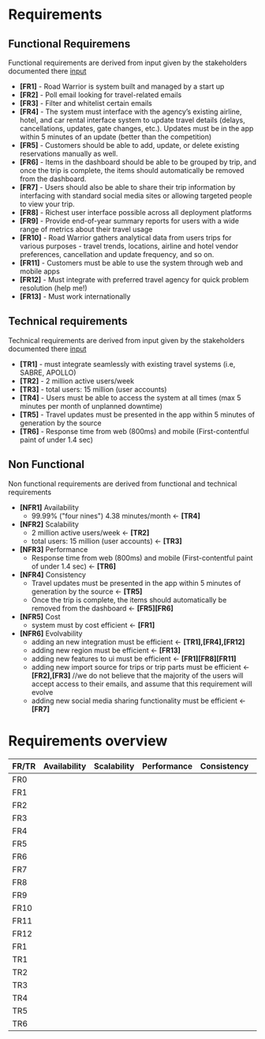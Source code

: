 # Requirements

## Functional Requiremens

Functional requirements are derived from input given by the stakeholders documented there [input](input.md)

- **[FR1]** - Road Warrior is system built and managed by a start up
- **[FR2]** - Poll email looking for travel-related emails
- **[FR3]** - Filter and whitelist certain emails
- **[FR4]** - The system must interface with the agency’s existing airline, hotel, and car rental interface system to update travel details (delays, cancellations, updates, gate changes, etc.). Updates must be in the app within 5 minutes of an update (better than the competition)
- **[FR5]** - Customers should be able to add, update, or delete existing reservations manually as well.
- **[FR6]** - Items in the dashboard should be able to be grouped by trip, and once the trip is complete, the items should automatically be removed from the dashboard.
- **[FR7]** - Users should also be able to share their trip information by interfacing with standard social media sites or allowing targeted people to view your trip.
- **[FR8]** - Richest user interface possible across all deployment platforms
- **[FR9]** - Provide end-of-year summary reports for users with a wide range of metrics about their travel usage
- **[FR10]** - Road Warrior gathers analytical data from users trips for various purposes - travel trends, locations, airline and hotel vendor preferences, cancellation and update frequency, and so on.
- **[FR11]** - Customers must be able to use the system through web and mobile apps
- **[FR12]** - Must integrate with preferred travel agency for quick problem resolution (help me!)
- **[FR13]** - Must work internationally
  
## Technical requirements

Technical requirements are derived from input given by the stakeholders documented there [input](input.md)

- **[TR1]** - must integrate seamlessly with existing travel systems (i.e, SABRE, APOLLO)
- **[TR2]** - 2 million active users/week
- **[TR3]** - total users: 15 million (user accounts)
- **[TR4]** - Users must be able to access the system at all times (max 5 minutes per month of unplanned downtime)
- **[TR5]** - Travel updates must be presented in the app within 5 minutes of generation by the source
- **[TR6]** - Response time from web (800ms) and mobile (First-contentful paint of under 1.4 sec)
  
## Non Functional

Non functional requirements are derived from functional and technical requirements

- **[NFR1]** Availability
  - 99.99% ("four nines") 4.38 minutes/month <- **[TR4]**
- **[NFR2]** Scalability  
  -  2 million active users/week <- **[TR2]**
  -  total users: 15 million (user accounts) <- **[TR3]**
- **[NFR3]** Performance
  -  Response time from web (800ms) and mobile (First-contentful paint of under 1.4 sec) <- **[TR6]**
- **[NFR4]** Consistency
  -  Travel updates must be presented in the app within 5 minutes of generation by the source <- **[TR5]**
  -  Once the trip is complete, the items should automatically be removed from the dashboard <- **[FR5][FR6]**
- **[NFR5]** Cost
  - system must by cost efficient <- **[FR1]** 
- **[NFR6]** Evolvability
  -  adding an new integration must be efficient <- **[TR1],[FR4],[FR12]**
  -  adding new region must be efficient <- **[FR13]**
  -  adding new features to ui must be efficient <- **[FR1][FR8][FR11]**
  -  adding new import source for trips or trip parts must be efficient <- **[FR2],[FR3]** //we do not believe that the majority of the users will accept access to their emails, and assume that this requirement will evolve
  -  adding new social media sharing functionality must be efficient <- **[FR7]**

# Requirements overview

| FR/TR   | Availability | Scalability | Performance | Consistency | Cost | Evolvability |
| ------- | -----------  | ----------- | ----------- | ------- | ---- | ------------ |
|FR0      |             |             |             |         |      |              |
|FR1      |             |             |             |         |      |              |
|FR2      |             |             |             |         |      |              |
|FR3      |             |             |             |         |      |              |
|FR4      |             |             |             |         |      |              |
|FR5      |             |             |             |         |      |              |
|FR6      |             |             |             |         |      |              |
|FR7      |             |             |             |         |      |              |
|FR8      |             |             |             |         |      |              |
|FR9      |             |             |             |         |      |              |
|FR10     |             |             |             |         |      |              |
|FR11     |             |             |             |         |      |              |
|FR12     |             |             |             |         |      |              |
|FR1      |             |             |             |         |      |              |
|TR1      |             |             |             |         |      |              |
|TR2      |             |             |             |         |      |              |
|TR3      |             |             |             |         |      |              |
|TR4      |             |             |             |         |      |              |
|TR5      |             |             |             |         |      |              |
|TR6      |             |             |             |         |      |              |
